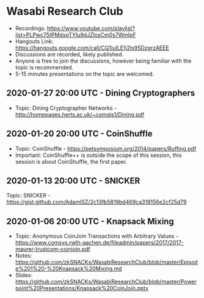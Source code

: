 # Wasabi Research Club

- Recordings: https://www.youtube.com/playlist?list=PLPwc75tPMdsgTYlu9dJZlosCm0s7WmIpF
- Hangouts Link: https://hangouts.google.com/call/CQ1iuILE1j2js95DzgrzAEEE  
- Discussions are recorded, likely published.  
- Anyone is free to join the discussions, however being familiar with the topic is recommended.  
- 5-15 minutes presentations on the topic are welcomed.

## 2020-01-27 20:00 UTC - Dining Cryptographers

- Topic: Dining Cryptographer Networks - http://homepages.herts.ac.uk/~comqjs1/Dining.pdf

## 2020-01-20 20:00 UTC - CoinShuffle

- Topic: CoinShuffle - https://petsymposium.org/2014/papers/Ruffing.pdf
- Important: CoinShuffle++ is outside the scope of this session, this session is about CoinShuffle, the first paper.

## 2020-01-13 20:00 UTC - SNICKER

Topic: SNICKER - https://gist.github.com/AdamISZ/2c13fb5819bd469ca318156e2cf25d79

## 2020-01-06 20:00 UTC - Knapsack Mixing

- Topic: Anonymous CoinJoin Transactions with Arbitrary Values - https://www.comsys.rwth-aachen.de/fileadmin/papers/2017/2017-maurer-trustcom-coinjoin.pdf
- Notes: https://github.com/zkSNACKs/WasabiResearchClub/blob/master/Episode%201%20-%20Knapsack%20Mixing.md
- Slides: https://github.com/zkSNACKs/WasabiResearchClub/blob/master/Powerpoint%20Presentations/Knapsack%20CoinJoin.pptx


